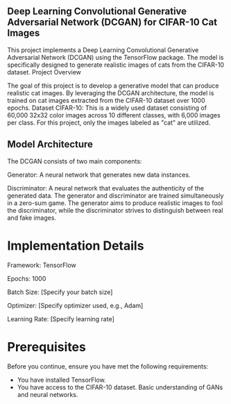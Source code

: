 ## Deep Learning Convolutional Generative Adversarial Network (DCGAN) for CIFAR-10 Cat Images
This project implements a Deep Learning Convolutional Generative Adversarial Network (DCGAN) using the TensorFlow package. The model is specifically designed to generate realistic images of cats from the CIFAR-10 dataset.
Project Overview


The goal of this project is to develop a generative model that can produce realistic cat images. By leveraging the DCGAN architecture, the model is trained on cat images extracted from the CIFAR-10 dataset over 1000 epochs.
Dataset
CIFAR-10: This is a widely used dataset consisting of 60,000 32x32 color images across 10 different classes, with 6,000 images per class. For this project, only the images labeled as "cat" are utilized.
## Model Architecture
The DCGAN consists of two main components:

Generator: A neural network that generates new data instances.

Discriminator: A neural network that evaluates the authenticity of the generated data.
The generator and discriminator are trained simultaneously in a zero-sum game. The generator aims to produce realistic images to fool the discriminator, while the discriminator strives to distinguish between real and fake images.

# Implementation Details

Framework: TensorFlow

Epochs: 1000

Batch Size: [Specify your batch size]

Optimizer: [Specify optimizer used, e.g., Adam]

Learning Rate: [Specify learning rate]

# Prerequisites

Before you continue, ensure you have met the following requirements:
- You have installed TensorFlow.
- You have access to the CIFAR-10 dataset.
Basic understanding of GANs and neural networks.
